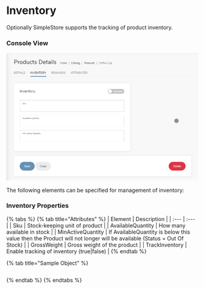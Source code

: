 # Inventory

Optionally SimpleStore supports the tracking of product inventory.

### Console View

![](../.gitbook/assets/image%20%2812%29.png)

The following elements can be specified for management of inventory:

### Inventory Properties

{% tabs %}
{% tab title="Attributes" %}
| Element | Description |
| :--- | :--- |
| Sku | Stock-keeping unit of product |
| AvailableQuantity | How many available in stock |
| MinActiveQuantity | If AvailableQuantity is below this value then the Product will not longer will be available \(Status = Out Of Stock\) |
| GrossWeight | Gross weight of the product |
| TrackInventory | Enable tracking of inventory \(true\|false\) |
{% endtab %}

{% tab title="Sample Object" %}
```text

```
{% endtab %}
{% endtabs %}

|  |
| :--- |


